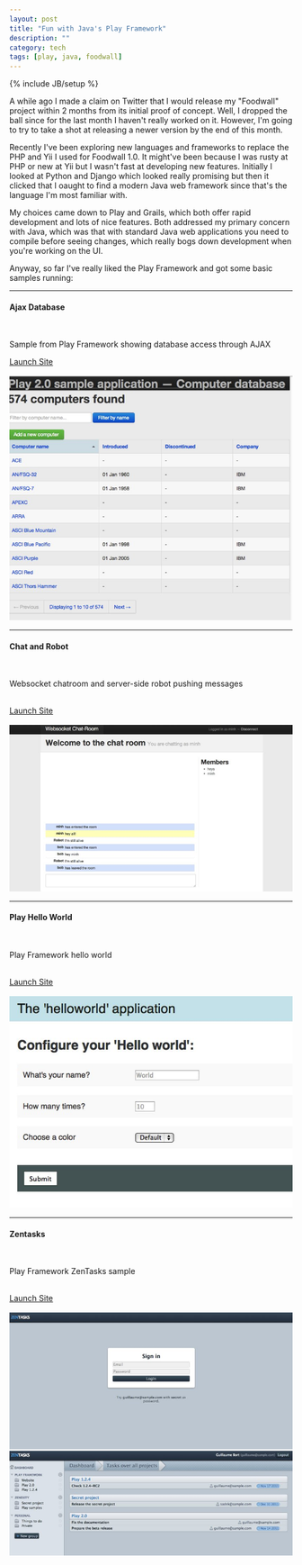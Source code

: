 ```yaml
---
layout: post
title: "Fun with Java's Play Framework"
description: ""
category: tech
tags: [play, java, foodwall]
---
```

{% include JB/setup %}

A while ago I made a claim on Twitter that I would release my "Foodwall" project
within 2 months from its initial proof of concept. Well, I dropped the ball
since for the last month I haven't really worked on it. However, I'm going to
try to take a shot at releasing a newer version by the end of this month.

Recently I've been exploring new languages and frameworks to replace the PHP
and Yii I used for Foodwall 1.0. It might've been because I was rusty at PHP
or new at Yii but I wasn't fast at developing new features. Initially
I looked at Python and Django which looked really promising but then
it clicked that I oaught to find a modern Java web framework since that's the 
language I'm most familiar with.

My choices came down to Play and Grails, which both offer rapid development
and lots of nice features. Both addressed my primary concern with Java, which
was that with standard Java web applications you need to compile before
seeing changes, which really bogs down development when you're working on
the UI.

Anyway, so far I've really liked the Play Framework and got some basic 
samples running:

<hr>
<div class="row-fluid">
    <div class="span3">
        <h4>Ajax Database</h4>
        <br>
        <p>Sample from Play Framework showing database access through AJAX</p>
        <a href="http://www.minh.io:8081" target="_blank">Launch Site</a>
        <br>
    </div>  
    <br>
    <div class="span9">
        <img src="/assets/img/play/play_db1.jpg" alt="play_db1.jpg"/>
    </div>
</div>
<hr>
<div class="row-fluid">
    <div class="span3">
        <h4>Chat and Robot</h4>
        <br>
        <p>Websocket chatroom and server-side robot pushing messages</p>
        <br>
        <a href="http://www.minh.io:8082" target="_blank">Launch Site</a>
    </div>
    <br>
    <div class="span9">
        <img src="/assets/img/play/play_chat1.jpg" alt="play_chat1.jpg"/>
    </div>
</div>
<hr>
<div class="row-fluid">
    <div class="span3">
        <h4>Play Hello World</h4>
        <br>
        <p>Play Framework hello world</p>
        <br>
        <a href="http://www.minh.io:8083" target="_blank">Launch Site</a>
    </div>
    <br>
    <div class="span9">
        <img src="/assets/img/play/play_helloworld.jpg" alt="play_helloworld.jpg"/>
    </div>
</div>
<hr>
<div class="row-fluid">
    <div class="span3">
        <h4>Zentasks</h4>
        <br>
        <p>Play Framework ZenTasks sample</p>
        <br>
        <a href="http://www.minh.io:8084" target="_blank">Launch Site</a>
    </div>
    <br>
    <div class="span9">
        <img src="/assets/img/play/play_zentasks1.jpg" alt="play_zentasks1.jpg"/>
        <img src="/assets/img/play/play_zentasks2.jpg" alt="play_zentasks2.jpg" title="Play Zentasks2"/>
    </div>
</div>